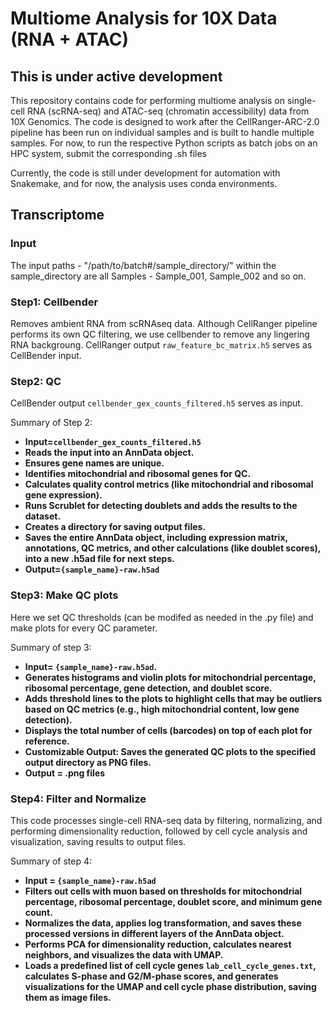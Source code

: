 # Multiome Analysis for 10X Data (RNA + ATAC)
## This is under active development
This repository contains code for performing multiome analysis on single-cell RNA (scRNA-seq) and ATAC-seq (chromatin accessibility) data from 10X Genomics. The code is designed to work after the CellRanger-ARC-2.0 pipeline has been run on individual samples and is built to handle multiple samples. For now, to run the respective Python scripts as batch jobs on an HPC system, submit the corresponding .sh files

Currently, the code is still under development for automation with Snakemake, and for now, the analysis uses conda environments.

## Transcriptome

### Input
The input paths - 
"/path/to/batch#/sample_directory/"
within the sample_directory are all Samples - Sample_001, Sample_002 and so on. 

### Step1: Cellbender
Removes ambient RNA from scRNAseq data. Although CellRanger pipeline performs its own QC filtering, we use cellbender to remove any lingering RNA backgroung. CellRanger output `raw_feature_bc_matrix.h5` serves as CellBender input.

### Step2: QC
CellBender output `cellbender_gex_counts_filtered.h5` serves as input. 

Summary of Step 2:
- **Input=`cellbender_gex_counts_filtered.h5`**
- **Reads the input into an AnnData object.**
- **Ensures gene names are unique.**
- **Identifies mitochondrial and ribosomal genes for QC.**
- **Calculates quality control metrics (like mitochondrial and ribosomal gene expression).**
- **Runs Scrublet for detecting doublets and adds the results to the dataset.**
- **Creates a directory for saving output files.**
- **Saves the entire AnnData object, including expression matrix, annotations, QC metrics, and other calculations (like doublet scores), into a new .h5ad file for next steps.**
- **Output=`{sample_name}-raw.h5ad`**

### Step3: Make QC plots
Here we set QC thresholds (can be modifed as needed in the .py file) and make plots for every QC parameter.

Summary of step 3:
- **Input= `{sample_name}-raw.h5ad`.**
- **Generates histograms and violin plots for mitochondrial percentage, ribosomal percentage, gene detection, and doublet score.**
- **Adds threshold lines to the plots to highlight cells that may be outliers based on QC metrics (e.g., high mitochondrial content, low gene detection).**
- **Displays the total number of cells (barcodes) on top of each plot for reference.**
- **Customizable Output: Saves the generated QC plots to the specified output directory as PNG files.**
- **Output = .png files**

### Step4: Filter and Normalize
This code processes single-cell RNA-seq data by filtering, normalizing, and performing dimensionality reduction, followed by cell cycle analysis and visualization, saving results to output files.

Summary of step 4:
- **Input = `{sample_name}-raw.h5ad`**
- **Filters out cells with muon based on thresholds for mitochondrial percentage, ribosomal percentage, doublet score, and minimum gene count.**
- **Normalizes the data, applies log transformation, and saves these processed versions in different layers of the AnnData object.**
- **Performs PCA for dimensionality reduction, calculates nearest neighbors, and visualizes the data with UMAP.**
- **Loads a predefined list of cell cycle genes `lab_cell_cycle_genes.txt`, calculates S-phase and G2/M-phase scores, and generates visualizations for the UMAP and cell cycle phase distribution, saving them as image files.**

